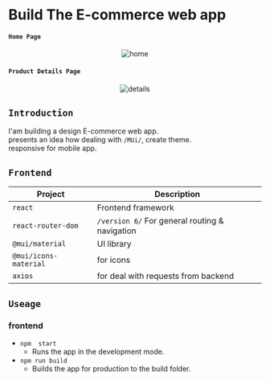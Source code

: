 # Build The E-commerce web app 

#### `Home Page `

<p align="center">
    <img alt="home" src="https://res.cloudinary.com/for-learning-and-training/image/upload/v1654772476/Screen%20Website/screencapture-ramy-cf-2022-06-09-12_50_11_zlbu94.png">
</p>

#### `Product Details Page`

<p align="center">
    <img alt="details" src="https://res.cloudinary.com/for-learning-and-training/image/upload/v1654772948/Screen%20Website/ramy.cf_qhqsyb.png">
</p>

## `Introduction`

 I'am building a design E-commerce web app.\
 presents an idea how dealing with `/MUi/`, create theme.\
 responsive for mobile app.

## `Frontend`

| Project                 |  Description                                             |
| ----------------------- |  ------------------------------------------------------- |
| `react`                 |  Frontend framework                                      |
| `react-router-dom`      |  `/version 6/` For general routing & navigation          |
| `@mui/material`         |  UI library                                              |
| `@mui/icons-material`   |  for icons                                               |
| `axios`                 |  for deal with requests from backend                     |

## `Useage`

### frontend

- `npm  start`
   - Runs the app in the development mode.
- `npm run build`
   - Builds the app for production to the build folder.